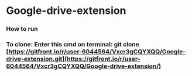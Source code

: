 # Google-drive-extension



<h3> How to run <h3>

To clone:
Enter this cmd on terminal: git clone [https://gitfront.io/r/user-6044564/Vxcr3gCQYXQQ/Google-drive-extension.git](https://gitfront.io/r/user-6044564/Vxcr3gCQYXQQ/Google-drive-extension/)
